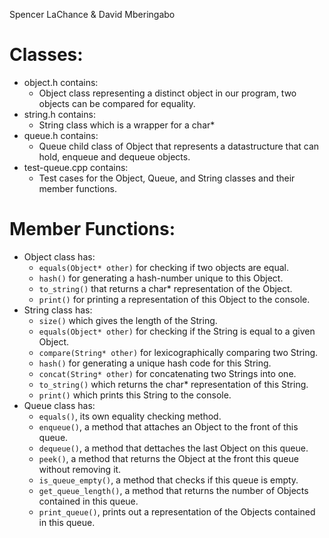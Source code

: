 Spencer LaChance & David Mberingabo

# Classes:
* object.h contains:
	* Object class representing a distinct object in our program, two objects can be compared for equality.
* string.h contains:
	* String class which is a wrapper for a char*
* queue.h contains:
	* Queue child class of Object that represents a datastructure that can hold, enqueue and dequeue objects.
* test-queue.cpp contains:
	* Test cases for the Object, Queue, and String classes and their member functions.

# Member Functions:
* Object class has:
	* `equals(Object* other)` for checking if two objects are equal.
	* `hash()` for generating a hash-number unique to this Object.
	* `to_string()` that returns a char* representation of the Object.
	* `print()` for printing a representation of this Object to the console.
* String class has:
	* `size()` which gives the length of the String.
	* `equals(Object* other)` for checking if the String is equal to a given Object.
	* `compare(String* other)` for lexicographically comparing two String.
	* `hash()` for generating a unique hash code for this String.
	* `concat(String* other)` for concatenating two Strings into one.
	* `to_string()` which returns the char* representation of this String.
	* `print()` which prints this String to the console.
* Queue class has:
	* `equals()`, its own equality checking method.
	* `enqueue()`, a method that attaches an Object to the front of this queue.
	* `dequeue()`, a method that dettaches the last Object on this queue.
	* `peek()`, a method that returns the Object at the front this queue without removing it.
	* `is_queue_empty()`, a method that checks if this queue is empty.
	* `get_queue_length()`, a method that returns the number of Objects contained in this queue.
	* `print_queue()`, prints out a representation of the Objects contained in this queue.

